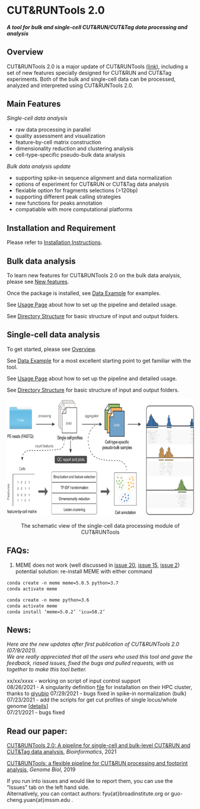 # CUT&RUNTools 2.0

#### *A tool for bulk and single-cell CUT&RUN/CUT&Tag data processing and analysis*

## Overview

CUT&RUNTools 2.0 is a major update of CUT&RUNTools [(link)](https://bitbucket.org/qzhudfci/cutruntools/), including a set of new features specially designed for CUT&RUN and CUT&Tag experiments. Both of the bulk and single-cell data can be processed, analyzed and interpreted using CUT&RUNTools 2.0.

## Main Features

*Single-cell data analysis*

- raw data processing in parallel
- quality assessment and visualization
- feature-by-cell matrix construction  
- dimensionality reduction and clustering analysis  
- cell-type-specific pseudo-bulk data analysis  
 

*Bulk data analysis update* 

- supporting spike-in sequence alignment and data normalization
- options of experiment for CUT&RUN or CUT&Tag data analysis  
- flexiable option for fragments selections (>120bp) 
- supporting different peak calling strategies 
- new functions for peaks annotation 
- compatiable with more computational platforms  


## Installation and Requirement
Please refer to [Installation Instructions](docs/INSTALL.md).

## Bulk data analysis

To learn new features for CUT&RUNTools 2.0 on the bulk data analysis, please see [New features](docs/bulk-news.md).


Once the package is installed, see [Data Example](docs/bulk-QUICK.md) for examples.

See [Usage Page](docs/bulk-USAGE.md) about how to set up the pipeline and detailed usage. 

See [Directory Structure](docs/bulk-DIRECTORY.md) for basic structure of input and output folders.  



## Single-cell data analysis

To get started, please see [Overview](docs/sc-OVERVIEW.md).  

See [Data Example](docs/sc-QUICK.md) for a most excellent starting point to get familiar with the tool.  

See [Usage Page](docs/sc-USAGE.md) about how to set up the pipeline and detailed usage.  

See [Directory Structure](docs/sc-DIRECTORY.md) for basic structure of input and output folders.

<div align=center> <img src="images/scCRtools.png" width="680" height="318"> </div> 

<p align="center">The schematic view of the single-cell data processing module of CUT&RUNTools</p>  


## FAQs:  

1. MEME does not work (well discussed in [issue 20](https://github.com/fl-yu/CUT-RUNTools-2.0/issues/20), [issue 15](https://github.com/fl-yu/CUT-RUNTools-2.0/issues/15), [issue 2](https://github.com/fl-yu/CUT-RUNTools-2.0/issues/2))  
potential solution: re-install MEME with either command
```
conda create -n meme meme=5.0.5 python=3.7
conda activate meme
```
```
conda create -n meme python=3.6
conda activate meme
conda install ‘meme=5.0.2’ ‘icu=58.2’
```

## News:  

*Here are the new updates after first publication of CUT&RUNTools 2.0 (07/9/2021).*  
*We are really appreciated that all the users who used this tool and gave the feedback, riased issues, fixed the bugs and pulled requests, with us together to make this tool better.*  

xx/xx/xxxx - working on script of input control support  
08/26/2021 - A singularity definition [file](https://github.com/qiyubio/CutRunTools2_singularity/blob/main/CutRunTools2.def) for installation on their HPC cluster, thanks to [qiyubio](https://github.com/qiyubio)
07/29/2021 - bugs fixed in spike-in normalization (bulk)  
07/23/2021 - add the scripts for get cut profiles of single locus/whole genome [[details](https://github.com/fl-yu/CUT-RUNTools-2.0/issues/10)]  
07/21/2021 - bugs fixed

## Read our paper:  
[CUT&RUNTools 2.0: A pipeline for single-cell and bulk-level CUT&RUN and CUT&Tag data analysis](https://doi.org/10.1093/bioinformatics/btab507), *Bioinformatics*, 2021

[CUT&RUNTools: a flexible pipeline for CUT&RUN processing and footprint analysis](https://genomebiology.biomedcentral.com/articles/10.1186/s13059-019-1802-4), *Genome Biol*, 2019   


If you run into issues and would like to report them, you can use the "Issues" tab on the left hand side.  
Alternatively, you can contact authors: fyu{at}broadinstitute.org or guo-cheng.yuan{at}mssm.edu .  


